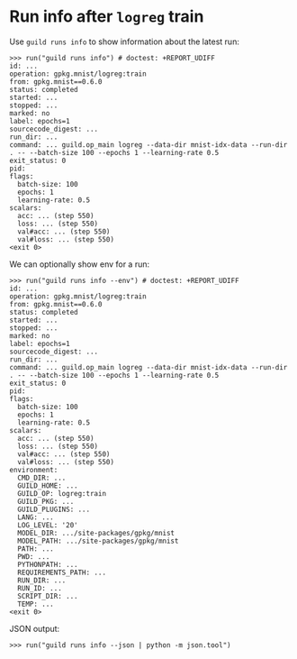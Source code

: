# Run info after `logreg` train

Use `guild runs info` to show information about the latest run:

    >>> run("guild runs info") # doctest: +REPORT_UDIFF
    id: ...
    operation: gpkg.mnist/logreg:train
    from: gpkg.mnist==0.6.0
    status: completed
    started: ...
    stopped: ...
    marked: no
    label: epochs=1
    sourcecode_digest: ...
    run_dir: ...
    command: ... guild.op_main logreg --data-dir mnist-idx-data --run-dir . -- --batch-size 100 --epochs 1 --learning-rate 0.5
    exit_status: 0
    pid:
    flags:
      batch-size: 100
      epochs: 1
      learning-rate: 0.5
    scalars:
      acc: ... (step 550)
      loss: ... (step 550)
      val#acc: ... (step 550)
      val#loss: ... (step 550)
    <exit 0>

We can optionally show env for a run:

    >>> run("guild runs info --env") # doctest: +REPORT_UDIFF
    id: ...
    operation: gpkg.mnist/logreg:train
    from: gpkg.mnist==0.6.0
    status: completed
    started: ...
    stopped: ...
    marked: no
    label: epochs=1
    sourcecode_digest: ...
    run_dir: ...
    command: ... guild.op_main logreg --data-dir mnist-idx-data --run-dir . -- --batch-size 100 --epochs 1 --learning-rate 0.5
    exit_status: 0
    pid:
    flags:
      batch-size: 100
      epochs: 1
      learning-rate: 0.5
    scalars:
      acc: ... (step 550)
      loss: ... (step 550)
      val#acc: ... (step 550)
      val#loss: ... (step 550)
    environment:
      CMD_DIR: ...
      GUILD_HOME: ...
      GUILD_OP: logreg:train
      GUILD_PKG: ...
      GUILD_PLUGINS: ...
      LANG: ...
      LOG_LEVEL: '20'
      MODEL_DIR: .../site-packages/gpkg/mnist
      MODEL_PATH: .../site-packages/gpkg/mnist
      PATH: ...
      PWD: ...
      PYTHONPATH: ...
      REQUIREMENTS_PATH: ...
      RUN_DIR: ...
      RUN_ID: ...
      SCRIPT_DIR: ...
      TEMP: ...
    <exit 0>

JSON output:

    >>> run("guild runs info --json | python -m json.tool")
